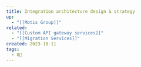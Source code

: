 ```yaml
---
title: Integration architecture design & strategy
up:
  - "[[Motis Group]]"
related:
  - "[[Custom API gateway services]]"
  - "[[Migration Services]]"
created: 2023-10-11
tags:
  - 0🌲
---
```

